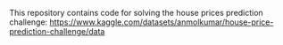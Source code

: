 This repository contains code for solving the house prices prediction challenge: https://www.kaggle.com/datasets/anmolkumar/house-price-prediction-challenge/data
